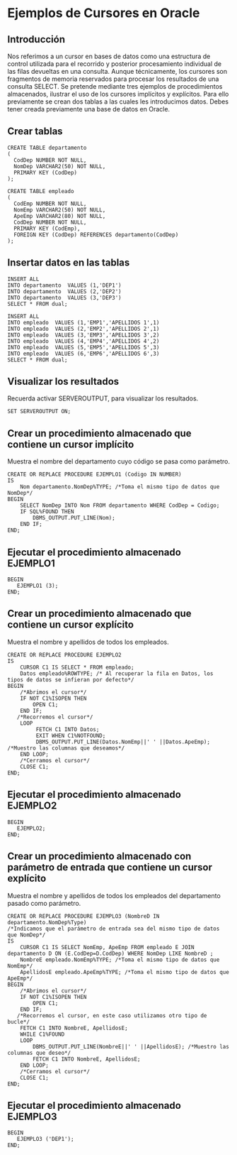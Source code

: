 # Ejemplos de Cursores en Oracle

## Introducción
Nos referimos a un cursor en bases de datos como una estructura de control utilizada para el recorrido y posterior procesamiento individual de las filas devueltas en una consulta. Aunque técnicamente, los cursores son fragmentos de memoria reservados para procesar los resultados de una consulta SELECT.
Se pretende mediante tres ejemplos de procedimientos almacenados, ilustrar el uso de los cursores implícitos y explícitos. Para ello previamente se crean dos tablas a las cuales les introducimos datos. Debes tener creada previamente una base de datos en Oracle.

## Crear tablas

```console
CREATE TABLE departamento
(
  CodDep NUMBER NOT NULL,
  NomDep VARCHAR2(50) NOT NULL,
  PRIMARY KEY (CodDep)
);

CREATE TABLE empleado
(
  CodEmp NUMBER NOT NULL,
  NomEmp VARCHAR2(50) NOT NULL,
  ApeEmp VARCHAR2(80) NOT NULL,
  CodDep NUMBER NOT NULL,
  PRIMARY KEY (CodEmp),
  FOREIGN KEY (CodDep) REFERENCES departamento(CodDep)
);
```

## Insertar datos en las tablas

```console
INSERT ALL 
INTO departamento  VALUES (1,'DEP1') 
INTO departamento  VALUES (2,'DEP2') 
INTO departamento  VALUES (3,'DEP3') 
SELECT * FROM dual;

INSERT ALL 
INTO empleado  VALUES (1,'EMP1','APELLIDOS 1',1) 
INTO empleado  VALUES (2,'EMP2','APELLIDOS 2',1) 
INTO empleado  VALUES (3,'EMP3','APELLIDOS 3',2)
INTO empleado  VALUES (4,'EMP4','APELLIDOS 4',2) 
INTO empleado  VALUES (5,'EMP5','APELLIDOS 5',3) 
INTO empleado  VALUES (6,'EMP6','APELLIDOS 6',3) 
SELECT * FROM dual;
```

## Visualizar los resultados

Recuerda activar SERVEROUTPUT, para visualizar los resultados.

```console
SET SERVEROUTPUT ON;
```

## Crear un procedimiento almacenado que contiene un cursor implícito

Muestra el nombre del departamento cuyo código se pasa como parámetro.

```console
CREATE OR REPLACE PROCEDURE EJEMPLO1 (Codigo IN NUMBER)
IS 
    Nom departamento.NomDep%TYPE; /*Toma el mismo tipo de datos que NomDep*/
BEGIN
    SELECT NomDep INTO Nom FROM departamento WHERE CodDep = Codigo;
    IF SQL%FOUND THEN
        DBMS_OUTPUT.PUT_LINE(Nom); 
    END IF;
END;
```

## Ejecutar el procedimiento almacenado EJEMPLO1

```console
BEGIN
   EJEMPLO1 (3);
END;
```

## Crear un procedimiento almacenado que contiene un cursor explícito

Muestra el nombre y apellidos de todos los empleados.

```console
CREATE OR REPLACE PROCEDURE EJEMPLO2 
IS
    CURSOR C1 IS SELECT * FROM empleado;
    Datos empleado%ROWTYPE; /* Al recuperar la fila en Datos, los tipos de datos se infieran por defecto*/
BEGIN
    /*Abrimos el cursor*/
    IF NOT C1%ISOPEN THEN
        OPEN C1;
    END IF;
   /*Recorremos el cursor*/
    LOOP
         FETCH C1 INTO Datos;
         EXIT WHEN C1%NOTFOUND;
         DBMS_OUTPUT.PUT_LINE(Datos.NomEmp||' ' ||Datos.ApeEmp); /*Muestro las columnas que deseamos*/
    END LOOP;
    /*Cerramos el cursor*/
    CLOSE C1;
END;
```

## Ejecutar el procedimiento almacenado EJEMPLO2

```console
BEGIN
   EJEMPLO2;
END;
```

## Crear un procedimiento almacenado con parámetro de entrada que contiene un cursor explícito
Muestra el nombre y apellidos de todos los empleados del departamento pasado como parámetro.

```console
CREATE OR REPLACE PROCEDURE EJEMPLO3 (NombreD IN departamento.NomDep%Type) 
/*Indicamos que el parámetro de entrada sea del mismo tipo de datos que NomDep*/
IS
    CURSOR C1 IS SELECT NomEmp, ApeEmp FROM empleado E JOIN departamento D ON (E.CodDep=D.CodDep) WHERE NomDep LIKE NombreD ;
    NombreE empleado.NomEmp%TYPE; /*Toma el mismo tipo de datos que NomEmp*/
    ApellidosE empleado.ApeEmp%TYPE; /*Toma el mismo tipo de datos que ApeEmp*/
BEGIN
    /*Abrimos el cursor*/
    IF NOT C1%ISOPEN THEN
        OPEN C1;
    END IF;
   /*Recorremos el cursor, en este caso utilizamos otro tipo de bucle*/
    FETCH C1 INTO NombreE, ApellidosE;
    WHILE C1%FOUND
    LOOP
        DBMS_OUTPUT.PUT_LINE(NombreE||' ' ||ApellidosE); /*Muestro las columnas que deseo*/
        FETCH C1 INTO NombreE, ApellidosE;
    END LOOP;
    /*Cerramos el cursor*/
    CLOSE C1;
END;
```

## Ejecutar el procedimiento almacenado EJEMPLO3

```console
BEGIN
   EJEMPLO3 ('DEP1');
END;
```


